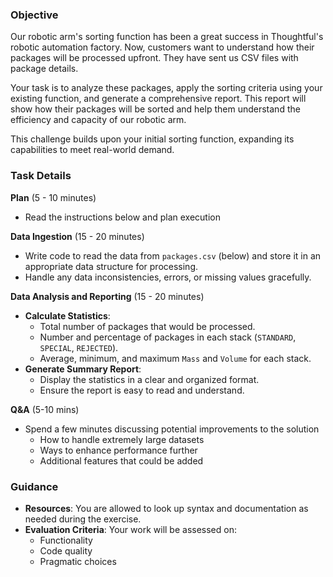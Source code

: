 ### Objective

Our robotic arm's sorting function has been a great success in Thoughtful's robotic automation factory. Now, customers want to understand how their packages will be processed upfront. They have sent us CSV files with package details.

Your task is to analyze these packages, apply the sorting criteria using your existing function, and generate a comprehensive report. This report will show how their packages will be sorted and help them understand the efficiency and capacity of our robotic arm.

This challenge builds upon your initial sorting function, expanding its capabilities to meet real-world demand.

### Task Details

**Plan** (5 - 10 minutes)

- Read the instructions below and plan execution

**Data Ingestion** (15 - 20 minutes)

- Write code to read the data from `packages.csv` (below) and store it in an appropriate data structure for processing.
- Handle any data inconsistencies, errors, or missing values gracefully.

**Data Analysis and Reporting** (15 - 20 minutes)

- **Calculate Statistics**:
    - Total number of packages that would be processed.
    - Number and percentage of packages in each stack (`STANDARD`, `SPECIAL`, `REJECTED`).
    - Average, minimum, and maximum `Mass` and `Volume` for each stack.
- **Generate Summary Report**:
    - Display the statistics in a clear and organized format.
    - Ensure the report is easy to read and understand.

**Q&A** (5-10 mins)

- Spend a few minutes discussing potential improvements to the solution
    - How to handle extremely large datasets
    - Ways to enhance performance further
    - Additional features that could be added

### Guidance

- **Resources**: You are allowed to look up syntax and documentation as needed during the exercise.
- **Evaluation Criteria**: Your work will be assessed on:
    - Functionality
    - Code quality
    - Pragmatic choices
